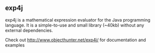 exp4j
-----
exp4j is a mathematical expression evaluator for the Java programming language. It is a simple-to-use and small library (~40kb) without any external dependencies.

Check out http://www.objecthunter.net/exp4j/ for documentation and examples
